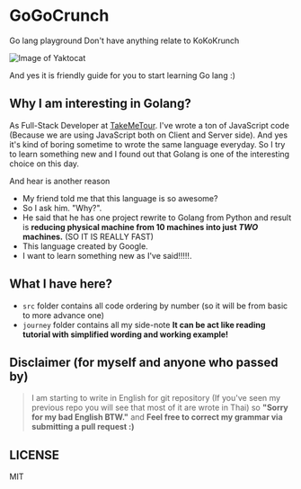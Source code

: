 # GoGoCrunch

Go lang playground Don't have anything relate to KoKoKrunch

![Image of Yaktocat](https://sg-live-01.slatic.net/p/16/nestle-koko-krunch-cereal-w-whole-grain-330g-1497938652-71730413-5fb21bd9a6c16e076646676e270bfa98.jpg)

And yes it is friendly guide for you to start learning Go lang :)

## Why I am interesting in Golang?
As Full-Stack Developer at [TakeMeTour](https://www.takemetour.com). I've wrote a ton of JavaScript code (Because we are using JavaScript both on Client and Server side). And yes it's kind of boring sometime to wrote the same language everyday. So I try to learn something new and I found out that Golang is one of the interesting choice on this day.

And hear is another reason
- My friend told me that this language is so awesome?
- So I ask him. "Why?".
- He said that he has one project rewrite to Golang from Python and result is **reducing physical machine from 10 machines into just *TWO* machines.** (SO IT IS REALLY FAST)
- This language created by Google.
- I want to learn something new as I've said!!!!!.

## What I have here?
- `src` folder contains all code ordering by number (so it will be from basic to more advance one)
- `journey` folder contains all my side-note **It can be act like reading tutorial with simplified wording and working example!**

## Disclaimer (for myself and anyone who passed by)
> I am starting to write in English for git repository (If you've seen my previous repo you will see that most of it are wrote in Thai) so **"Sorry for my bad English BTW."** and **Feel free to correct my grammar via submitting a pull request :)**

## LICENSE

MIT